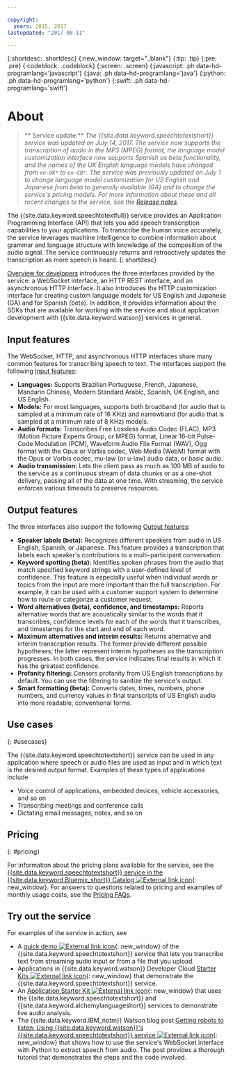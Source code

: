 ```yaml
---

copyright:
  years: 2015, 2017
lastupdated: "2017-08-11"

---
```


{:shortdesc: .shortdesc}
{:new_window: target="_blank"}
{:tip: .tip}
{:pre: .pre}
{:codeblock: .codeblock}
{:screen: .screen}
{:javascript: .ph data-hd-programlang='javascript'}
{:java: .ph data-hd-programlang='java'}
{:python: .ph data-hd-programlang='python'}
{:swift: .ph data-hd-programlang='swift'}

# About

> ** Service update:** *The {{site.data.keyword.speechtotextshort}} service was updated on July 14, 2017. The service now supports the transcription of audio in the MP3 (MPEG) format, the language model customization interface now supports Spanish as beta functionality, and the names of the UK English language models have changed from `en-UK*` to `en-GB*`. The service was previously updated on July 1 to change language model customization for US English and Japanese from beta to generally available (GA) and to change the service's pricing models. For more information about these and all recent changes to the service, see the [Release notes](/docs/services/speech-to-text/release-notes.html).*

The {{site.data.keyword.speechtotextfull}} service provides an Application Programming Interface (API) that lets you add speech transcription capabilities to your applications. To transcribe the human voice accurately, the service leverages machine intelligence to combine information about grammar and language structure with knowledge of the composition of the audio signal. The service continuously returns and retroactively updates the transcription as more speech is heard.
{: shortdesc}

[Overview for developers](/docs/services/speech-to-text/developer-overview.html) introduces the three interfaces provided by the service: a WebSocket interface, an HTTP REST interface, and an asynchronous HTTP interface. It also introduces the HTTP customization interface for creating custom language models for US English and Japanese (GA) and for Spanish (beta). In addition, it provides information about the SDKs that are available for working with the service and about application development with {{site.data.keyword.watson}} services in general.

## Input features

The WebSocket, HTTP, and asynchronous HTTP interfaces share many common features for transcribing speech to text. The interfaces support the following [Input features](/docs/services/speech-to-text/input.html):

-   **Languages:** Supports Brazilian Portuguese, French, Japanese, Mandarin Chinese, Modern Standard Arabic, Spanish, UK English, and US English.
-   **Models:** For most languages, supports both broadband (for audio that is sampled at a minimum rate of 16 KHz) and narrowband (for audio that is sampled at a minimum rate of 8 KHz) models.
-   **Audio formats:** Transcribes Free Lossless Audio Codec (FLAC), MP3 (Motion Picture Experts Group, or MPEG) format, Linear 16-bit Pulse-Code Modulation (PCM), Waveform Audio File Format (WAV), Ogg format with the Opus or Vorbis codec, Web Media (WebM) format with the Opus or Vorbis codec, mu-law (or u-law) audio data, or basic audio.
-   **Audio transmission:** Lets the client pass as much as 100 MB of audio to the service as a continuous stream of data chunks or as a one-shot delivery, passing all of the data at one time. With streaming, the service enforces various timeouts to preserve resources.

## Output features

The three interfaces also support the following [Output features](/docs/services/speech-to-text/output.html):

-   **Speaker labels (beta):** Recognizes different speakers from audio in US English, Spanish, or Japanese. This feature provides a transcription that labels each speaker's contributions to a multi-participant conversation.
-   **Keyword spotting (beta):** Identifies spoken phrases from the audio that match specified keyword strings with a user-defined level of confidence. This feature is especially useful when individual words or topics from the input are more important than the full transcription. For example, it can be used with a customer support system to determine how to route or categorize a customer request.
-   **Word alternatives (beta), confidence, and timestamps:** Reports alternative words that are acoustically similar to the words that it transcribes, confidence levels for each of the words that it transcribes, and timestamps for the start and end of each word.
-   **Maximum alternatives and interim results:** Returns alternative and interim transcription results. The former provide different possible hypotheses; the latter represent interim hypotheses as the transcription progresses. In both cases, the service indicates final results in which it has the greatest confidence.
-   **Profanity filtering:** Censors profanity from US English transcriptions by default. You can use the filtering to sanitize the service's output.
-   **Smart formatting (beta):** Converts dates, times, numbers, phone numbers, and currency values in final transcripts of US English audio into more readable, conventional forms.

## Use cases
{: #usecases}

The {{site.data.keyword.speechtotextshort}} service can be used in any application where speech or audio files are used as input and in which text is the desired output format. Examples of these types of applications include

-   Voice control of applications, embedded devices, vehicle accessories, and so on
-   Transcribing meetings and conference calls
-   Dictating email messages, notes, and so on

## Pricing
{: #pricing}

For information about the pricing plans available for the service, see the [{{site.data.keyword.speechtotextshort}} service in the {{site.data.keyword.Bluemix_short}} Catalog ![External link icon](../../icons/launch-glyph.svg "External link icon")](https://console.ng.bluemix.net/catalog/services/speech-to-text){: new_window}. For answers to questions related to pricing and examples of monthly usage costs, see the [Pricing FAQs](/docs/services/speech-to-text/faq-pricing.html).

## Try out the service

For examples of the service in action, see

-   A [quick demo ![External link icon](../../icons/launch-glyph.svg "External link icon")](https://speech-to-text-demo.mybluemix.net/){: new_window} of the {{site.data.keyword.speechtotextshort}} service that lets you transcribe text from streaming audio input or from a file that you upload.
-   Applications in {{site.data.keyword.watson}} Developer Cloud [Starter Kits ![External link icon](../../icons/launch-glyph.svg "External link icon")](http://www.ibm.com/watson/developercloud/starter-kits.html){: new_window} that demonstrate the {{site.data.keyword.speechtotextshort}} service.
-   An [Application Starter Kit ![External link icon](../../icons/launch-glyph.svg "External link icon")](https://audio-analysis-application-starter-kit.mybluemix.net/){: new_window} that uses the {{site.data.keyword.speechtotextshort}} and {{site.data.keyword.alchemylanguageshort}} services to demonstrate live audio analysis.
-   The {{site.data.keyword.IBM_notm}} Watson blog post [Getting robots to listen: Using {{site.data.keyword.watson}}'s {{site.data.keyword.speechtotextshort}} service ![External link icon](../../icons/launch-glyph.svg "External link icon")](https://www.ibm.com/blogs/watson/2016/07/getting-robots-listen-using-watsons-speech-text-service/){: new_window} that shows how to use the service's WebSocket interface with Python to extract speech from audio. The post provides a thorough tutorial that demonstrates the steps and the code involved.
